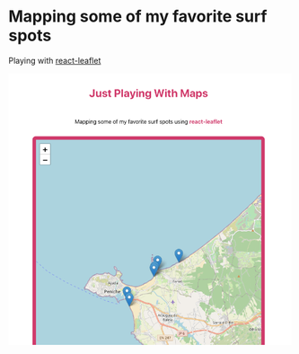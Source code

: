 # Mapping some of my favorite surf spots

Playing with [react-leaflet](https://react-leaflet.js.org/)

 ![maps](./src/images/landing.png)


